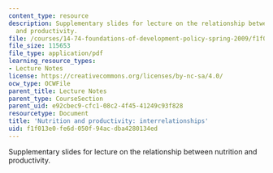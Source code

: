 ```yaml
---
content_type: resource
description: Supplementary slides for lecture on the relationship between nutrition
  and productivity.
file: /courses/14-74-foundations-of-development-policy-spring-2009/f1f013e0fe6d050f94acdba4280134ed_MIT14_74s09_lec03_fig.pdf
file_size: 115653
file_type: application/pdf
learning_resource_types:
- Lecture Notes
license: https://creativecommons.org/licenses/by-nc-sa/4.0/
ocw_type: OCWFile
parent_title: Lecture Notes
parent_type: CourseSection
parent_uid: e92cbec9-cfc1-08c2-4f45-41249c93f828
resourcetype: Document
title: 'Nutrition and productivity: interrelationships'
uid: f1f013e0-fe6d-050f-94ac-dba4280134ed
---
```

Supplementary slides for lecture on the relationship between nutrition and productivity.
